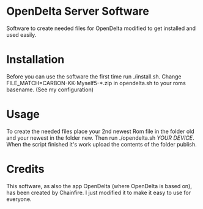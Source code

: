 OpenDelta Server Software
=========================

Software to create needed files for OpenDelta modified to get installed and used easily.

Installation
============

Before you can use the software the first time run ./install.sh. Change FILE_MATCH=CARBON-KK-Myself5-*.zip in opendelta.sh to your roms basename. (See my configuration)

Usage
=====

To create the needed files place your 2nd newest Rom file in the folder old and your newest in the folder new. Then run ./opendelta.sh *YOUR DEVICE*. When the script finished it's work upload the contents of the folder publish.

Credits
=======

This software, as also the app OpenDelta (where OpenDelta is based on), has been created by Chainfire. I just modified it to make it easy to use for everyone.
